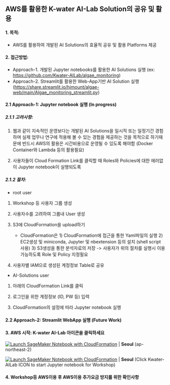 ## AWS를 활용한 K-water AI-Lab Solution의 공유 및 활용

#### 1. 목적:

- AWS를 활용하여 개발된 AI Solutions의 효율적 공유 및 활용 Platforms 제공

#### 2. 접근방법:
- Approach-1. 개발된 Jupyter notebooks를 활용한 AI Solutions 실행 (ex: https://github.com/Kwater-AILab/algae_monitoring)
- Approach-2. Streamlit를 활용한 Web-App기반 AI Solution 실행 (https://share.streamlit.io/himount/algae-web/main/Algae_monitoring_streamlit.py)

#### 2.1 Approach-1: Jupyter notebook 실행 (In progress)

##### 2.1.1 고려사항:

1. 웹과 같이 지속적인 운영보다는 개발된 AI Solutions을 일시적 또는 일정기간 경험하며 실제 업무나 연구에 적용해 볼 수 있는 경험을 제공하는 것을 목적으로
   하기때문에 반드시 AWS의 활용은 시간비용으로 운영될 수 있도록 해야함 (Docker Container와 Lambda 등의 활용필요)
   
2. 사용자들이 Cloud Formation Link를 클릭할 때 Roles와 Policies에 대한 에러없이 Jupyter notebook이 실행되도록

##### 2.1.2 절차: 
* root user
1. Workshop 등 사용자 그룹 생성

2. 사용자수를 고려하여 그룹내 User 생성

3. S3에 CloudFormation을 upload하기
   - CloudFormation은 1) CloudFormation에 접근을 통한 Yaml파일의 실행
                      2) EC2생성 및 miniconda, Jupyter 및 nbextension 등의 설치 (shell script 사용)
                      3) S3생성을 통한 분석자료의 저장
    -> 사용자가 위의 절차를 실행시 이용가능하도록 Role 및 Policy 지정필요
   
4. 사용자별 IAM으로 생성된 계정정보 Table로 공유

* AI-Solutions user

1. 아래의 CloudFormation Link를 클릭

2. 로그인을 위한 계정정보 (ID, PW 등) 입력

3. CloudFormation의 설정에 따라 Jupyter notebook 실행

#### 2.2 Approach-2: Streamlit WebApp 실행 (Future Work)


#### 3. AWS 시작: K-water AI-Lab 아이콘을 클릭하세요

[![Launch SageMaker Notebook with CloudFormation](kwater_ailab.png)](https://console.aws.amazon.com/cloudformation/home?region=ap-northeast-2#/stacks/new?stackName=sagemaker-notebook&templateURL=https://kwaterailab1.s3.ap-northeast-2.amazonaws.com/kwater_ailab1.yaml) |
**Seoul** (ap-northeast-2) 

[![Launch SageMaker Notebook with CloudFormation](kwater_ailab.png)](https://console.aws.amazon.com/cloudformation/home?region=ap-northeast-2#/stacks/new?stackName=workshop-notebook&templateURL=https://kwaterailab1.s3.ap-northeast-2.amazonaws.com/workshop.yaml) |
**Seoul** (Click Kwater-AILab ICON to start Jupyter notebook for Workshop) 


#### 4. Workshop등 AWS이용 후 AWS이용 추가요금 방지를 위한 확인사항
